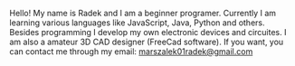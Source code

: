 Hello! 
My name is Radek and I am a beginner programer. Currently I am learning various languages like JavaScript, Java, Python and others. Besides programming I develop my own electronic devices and circuites. I am also a amateur 3D CAD designer (FreeCad software).
If you want, you can contact me through my email: marszalek01radek@gmail.com

<!---
qRedq/qRedq is a ✨ special ✨ repository because its `README.md` (this file) appears on your GitHub profile.
You can click the Preview link to take a look at your changes.
--->
